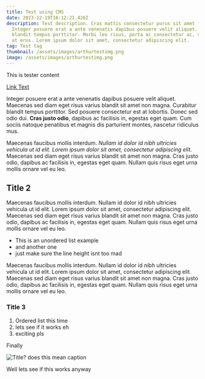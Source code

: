```yaml
---
title: Test using CMS
date: 2023-12-19T16:12:21.426Z
description: Test description. Cras mattis consectetur purus sit amet fermentum.
  Integer posuere erat a ante venenatis dapibus posuere velit aliquet. Curabitur
  blandit tempus porttitor. Morbi leo risus, porta ac consectetur ac, vestibulum
  at eros. Lorem ipsum dolor sit amet, consectetur adipiscing elit.
tag: Test tag
thumbnail: /assets/images/arthurtestimg.png
image: /assets/images/arthurtestimg.png
---
```

This is tester content

[Link Text](http://www.google.com)

Integer posuere erat a ante venenatis dapibus posuere velit aliquet. Maecenas sed diam eget risus varius blandit sit amet non magna. Curabitur blandit tempus porttitor. Sed posuere consectetur est at lobortis. Donec sed odio dui. **Cras justo odio**, dapibus ac facilisis in, egestas eget quam. Cum sociis natoque penatibus et magnis dis parturient montes, nascetur ridiculus mus.

Maecenas faucibus mollis interdum. *Nullam id dolor id nibh ultricies vehicula ut id elit. Lorem ipsum dolor sit amet, consectetur adipiscing elit*. Maecenas sed diam eget risus varius blandit sit amet non magna. Cras justo odio, dapibus ac facilisis in, egestas eget quam. Nullam quis risus eget urna mollis ornare vel eu leo.

## Title 2

Maecenas faucibus mollis interdum. Nullam id dolor id nibh ultricies vehicula ut id elit. Lorem ipsum dolor sit amet, consectetur adipiscing elit. Maecenas sed diam eget risus varius blandit sit amet non magna. Cras justo odio, dapibus ac facilisis in, egestas eget quam. Nullam quis risus eget urna mollis ornare vel eu leo.

* This is an unordered list example
* and another one
* just make sure the line height isnt too mad

Maecenas faucibus mollis interdum. Nullam id dolor id nibh ultricies vehicula ut id elit. Lorem ipsum dolor sit amet, consectetur adipiscing elit. Maecenas sed diam eget risus varius blandit sit amet non magna. Cras justo odio, dapibus ac facilisis in, egestas eget quam. Nullam quis risus eget urna mollis ornare vel eu leo.

### Title 3

1. Ordered list this time
2. lets see if it works eh
3. exciting pls

Finally

![](/assets/images/screenshot-2023-12-19-at-16.03.png "Title? does this mean caption")

Well lets see if this works anyway